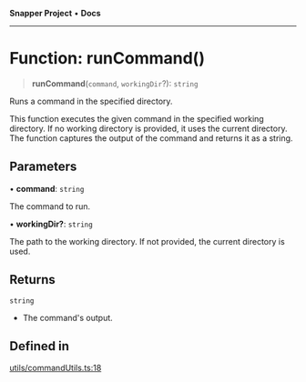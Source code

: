 **Snapper Project** • **Docs**

***

# Function: runCommand()

> **runCommand**(`command`, `workingDir`?): `string`

Runs a command in the specified directory.

This function executes the given command in the specified working directory.
If no working directory is provided, it uses the current directory. The
function captures the output of the command and returns it as a string.

## Parameters

• **command**: `string`

The command to run.

• **workingDir?**: `string`

The path to the working directory. If not provided, the current directory is used.

## Returns

`string`

- The command's output.

## Defined in

[utils/commandUtils.ts:18](https://github.com/asifqatar/Snapper/blob/1d48336393770932279ea1b6ba1c8407a2b1d178/utils/commandUtils.ts#L18)
